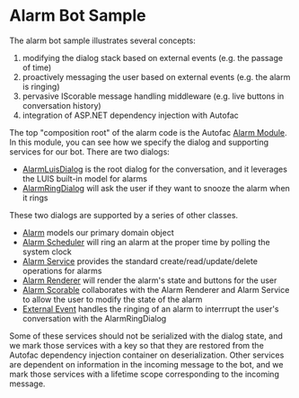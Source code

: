 # Alarm Bot Sample

The alarm bot sample illustrates several concepts:

1. modifying the dialog stack based on external events (e.g. the passage of time)
2. proactively messaging the user based on external events (e.g. the alarm is ringing)
3. pervasive IScorable message handling middleware (e.g. live buttons in conversation history)
4. integration of ASP.NET dependency injection with Autofac

The top "composition root" of the alarm code is the Autofac [Alarm Module](Models/AlarmModule.cs).  In this module, you can see how we specify the dialog  and supporting services for our bot.  There are two dialogs:

* [AlarmLuisDialog](Dialogs/AlarmLuisDialog.cs) is the root dialog for the conversation, and it leverages the LUIS built-in model for alarms
* [AlarmRingDialog](Dialogs/AlarmRingDialog.cs) will ask the user if they want to snooze the alarm when it rings

These two dialogs are supported by a series of other classes.

* [Alarm](Models/Alarm.cs) models our primary domain object
* [Alarm Scheduler](Models/AlarmScheduler.cs) will ring an alarm at the proper time by polling the system clock
* [Alarm Service](Models/AlarmService.cs) provides the standard create/read/update/delete operations for alarms
* [Alarm Renderer](Models/AlarmRenderer.cs) will render the alarm's state and buttons for the user
* [Alarm Scorable](Models/AlarmScorable.cs) collaborates with the Alarm Renderer and Alarm Service to allow the user to modify the state of the alarm
* [External Event](Models/ExternalEvent.cs) handles the ringing of an alarm to interrrupt the user's conversation with the AlarmRingDialog

Some of these services should not be serialized with the dialog state, and we mark those services with a key so that they are restored from the Autofac dependency injection container on deserialization.  Other services are dependent on information in the incoming message to the bot, and we mark those services with a lifetime scope corresponding to the incoming message.


